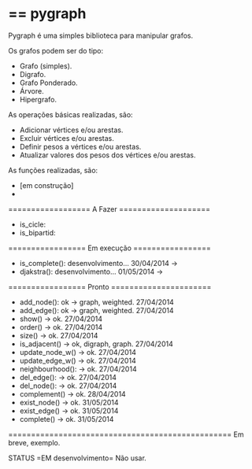 == pygraph
=======

Pygraph é uma simples biblioteca para manipular grafos.

Os grafos podem ser do tipo:

- Grafo (simples).
- Digrafo.
- Grafo Ponderado.
- Árvore.
- Hipergrafo.

As operações básicas realizadas, são:

- Adicionar vértices e/ou arestas.
- Excluir vértices e/ou arestas.
- Definir pesos a vértices e/ou arestas.
- Atualizar valores dos pesos dos vértices e/ou arestas.
    
As funções realizadas, são:

- [em construção]
- 

================== A Fazer ====================
- is_cicle:
- is_bipartid:

================= Em execução =================
- is_complete(): desenvolvimento... 30/04/2014 ->
- djakstra(): desenvolvimento... 01/05/2014 ->

================= Pronto ======================
- add_node(): ok -> graph, weighted. 27/04/2014
- add_edge(): ok -> graph, weighted. 27/04/2014
- show() -> ok. 27/04/2014
- order() -> ok. 27/04/2014
- size() -> ok. 27/04/2014
- is_adjacent() -> ok, digraph, graph. 27/04/2014
- update_node_w() -> ok. 27/04/2014
- update_edge_w() -> ok. 27/04/2014
- neighbourhood(): -> ok. 27/04/2014
- del_edge(): -> ok. 27/04/2014
- del_node(): -> ok. 27/04/2014
- complement() -> ok. 28/04/2014
- exist_node() -> ok. 31/05/2014
- exist_edge() -> ok. 31/05/2014
- complete() -> ok. 31/05/2014


=================================================
Em breve, exemplo.

STATUS
=EM desenvolvimento= Não usar.
